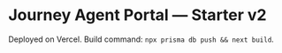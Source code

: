 # Journey Agent Portal — Starter v2

Deployed on Vercel. Build command: `npx prisma db push && next build`.
